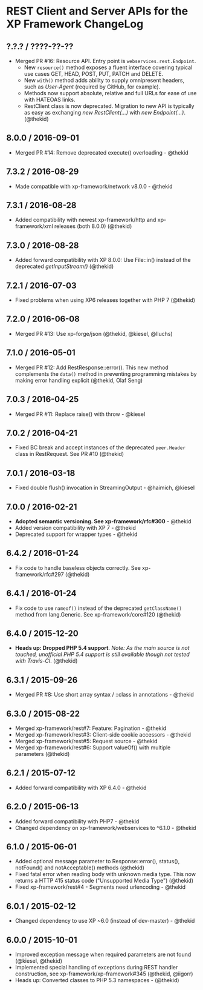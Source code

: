 REST Client and Server APIs for the XP Framework ChangeLog
========================================================================

## ?.?.? / ????-??-??

* Merged PR #16: Resource API. Entry point is `webservices.rest.Endpoint`.
  - New `resource()` method exposes a fluent interface covering typical
    use cases GET, HEAD, POST, PUT, PATCH and DELETE.
  - New `with()` method adds ability to supply omnipresent headers, such
    as *User-Agent* (required by GitHub, for example).
  - Methods now support absolute, relative and full URLs for ease of use
    with HATEOAS links.
  - RestClient class is now deprecated. Migration to new API is typically
    as easy as exchanging *new RestClient(...)* with *new Endpoint(...)*.
  (@thekid)

## 8.0.0 / 2016-09-01

* Merged PR #14: Remove deprecated execute() overloading - @thekid

## 7.3.2 / 2016-08-29

* Made compatible with xp-framework/network v8.0.0 - @thekid

## 7.3.1 / 2016-08-28

* Added compatibility with newest xp-framework/http and xp-framework/xml
  releases (both 8.0.0)
  (@thekid)

## 7.3.0 / 2016-08-28

* Added forward compatibility with XP 8.0.0: Use File::in() instead of
  the deprecated *getInputStream()*
  (@thekid)

## 7.2.1 / 2016-07-03

* Fixed problems when using XP6 releases together with PHP 7
  (@thekid)

## 7.2.0 / 2016-06-08

* Merged PR #13: Use xp-forge/json
  (@thekid, @kiesel, @lluchs)

## 7.1.0 / 2016-05-01

* Merged PR #12: Add RestResponse::error(). This new method complements
  the `data()` method in preventing programming mistakes by making error
  handling explicit
  (@thekid, Olaf Seng)

## 7.0.3 / 2016-04-25

* Merged PR #11: Replace raise() with throw - @kiesel

## 7.0.2 / 2016-04-21

* Fixed BC break and accept instances of the deprecated `peer.Header`
  class in RestRequest. See PR #10
  (@thekid)

## 7.0.1 / 2016-03-18

* Fixed double flush() invocation in StreamingOutput - @haimich, @kiesel

## 7.0.0 / 2016-02-21

* **Adopted semantic versioning. See xp-framework/rfc#300** - @thekid 
* Added version compatibility with XP 7 - @thekid
* Deprecated support for wrapper types - @thekid

## 6.4.2 / 2016-01-24

* Fix code to handle baseless objects correctly. See xp-framework/rfc#297
  (@thekid)

## 6.4.1 / 2016-01-24

* Fix code to use `nameof()` instead of the deprecated `getClassName()`
  method from lang.Generic. See xp-framework/core#120
  (@thekid)

## 6.4.0 / 2015-12-20

* **Heads up: Dropped PHP 5.4 support**. *Note: As the main source is not
  touched, unofficial PHP 5.4 support is still available though not tested
  with Travis-CI*.
  (@thekid)

## 6.3.1 / 2015-09-26

* Merged PR #8: Use short array syntax / ::class in annotations - @thekid

## 6.3.0 / 2015-08-22

* Merged xp-framework/rest#7: Feature: Pagination - @thekid
* Merged xp-framework/rest#3: Client-side cookie accessors - @thekid
* Merged xp-framework/rest#5: Request source - @thekid
* Merged xp-framework/rest#6: Support valueOf() with multiple parameters
  (@thekid)

## 6.2.1 / 2015-07-12

* Added forward compatibility with XP 6.4.0 - @thekid

## 6.2.0 / 2015-06-13

* Added forward compatibility with PHP7 - @thekid
* Changed dependency on xp-framework/webservices to ^6.1.0 - @thekid

## 6.1.0 / 2015-06-01

* Added optional message parameter to Response::error(), status(), 
  notFound() and notAcceptable() methods
  (@thekid)
* Fixed fatal error when reading body with unknown media type. This now
  returns a HTTP 415 status code ("Unsupported Media Type")
  (@thekid)
* Fixed xp-framework/rest#4 - Segments need urlencoding - @thekid

## 6.0.1 / 2015-02-12

* Changed dependency to use XP ~6.0 (instead of dev-master) - @thekid

## 6.0.0 / 2015-10-01

* Improved exception message when required parameters are not found
  (@kiesel, @thekid)
* Implemented special handling of exceptions during REST handler
  construction, see xp-framework/xp-framework#345 (@thekid, @iigorr)
* Heads up: Converted classes to PHP 5.3 namespaces - (@thekid)

